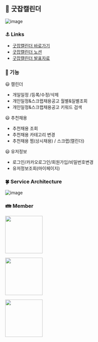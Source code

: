 
## 📆 굿잡캘린더
![image](https://user-images.githubusercontent.com/88040809/182533141-e3949f4e-c48a-4261-816c-f0e5d32145c8.png)

### ⚓️ Links
- [굿잡캘린더 바로가기](https://goodjobcalendar.com)<br/>
- [굿잡캘린더 노션](https://marked-chemistry-398.notion.site/3f8a1983d30844b3b8b812a7e3d995f0)<br/>
- [굿잡캘린더 발표자료](https://www.miricanvas.com/v/11b5fgn)

### 🚀 기능
😃 캘린더
- 개일일정 /등록/수정/삭제
- 개인일정&스크랩채용공고 월별&일별조회
- 개인일정&스크랩채용공고 키워드 검색

😃 추천채용
- 추천채용 조회
- 추천채용 카테고리 변경
- 추천채용 찜(상시채용) / 스크랩(캘린더)

😃 유저정보
- 로그인/카카오로그인/회원가입/비밀번호변경
- 유저정보조회(마이페이지)

### 🍀 Service Architecture
![image](https://user-images.githubusercontent.com/88040809/182815061-b112eccc-a957-4913-be7d-4597f96c7166.png)

### 👪 Member
<p dir="auto"><a href="https://github.com/YoujungSon"><img width="120" src="https://img.shields.io/badge/React-%EC%86%90%EC%9C%A0%EC%A0%95-yellow" style="max-width: 100%;"></a></p>
<p dir="auto"><a href="https://github.com/kyeongbong"><img width="120" src="https://img.shields.io/badge/React-%EC%9D%B4%EA%B2%BD%ED%83%9C-green"     style="max-width: 100%;"></a></p>
<p dir="auto"><a href="https://github.com/horang-e"><img width="120" src="https://img.shields.io/badge/React-%EC%B5%9C%EC%84%9C%ED%98%84-blue"     style="max-width: 100%;"></a></p>
